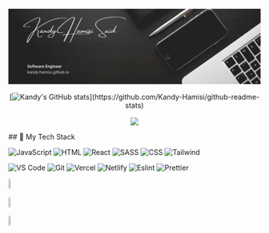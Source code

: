 

![banner](https://github.com/Kandy-Hamisi/Kandy-Hamisi/blob/main/Margarita%20Perez.png)

<div align="center">

[![Kandy's GitHub stats](https://github-readme-stats.vercel.app/api?username=Kandy-Hamisi&show_icons=true&icons_color=yellow&bg_color=30,e96243,934e95&title_color=fff&text_color=fff")](https://github.com/Kandy-Hamisi/github-readme-stats)
</div>

<p align="center">
<a href="https://github.com/Kandy-Hamisi/github-readme-stats">
  <img align="center" src="https://github-readme-stats.vercel.app/api/wakatime?username=GeneralFib&layout=compact&range=last_7_days&bg_color=30,e96243,934e95&title_color=fff&text_color=fff" />
</a>
</p>
## 💼  My Tech Stack

![JavaScript](https://img.shields.io/badge/-javascript-F7DF1E?&style=for-the-badge&logo=javascript&logoColor=black) ![HTML](https://img.shields.io/badge/HTML5-E34F26?style=for-the-badge&logo=html5&logoColor=white) ![React](https://img.shields.io/badge/-ReactJS-grey?&style=for-the-badge&logo=react&logoColor=61DAFB) ![SASS](https://img.shields.io/badge/Sass-CC6699?style=for-the-badge&logo=sass&logoColor=white) ![CSS](https://img.shields.io/badge/-css3-1572B6?&style=for-the-badge&logo=css3&logoColor=white) ![Tailwind](https://img.shields.io/badge/Tailwind-38B2AC?style=for-the-badge&logo=tailwind-css&logoColor=white)

![VS Code](https://img.shields.io/badge/-VSCode-007ACC?&style=for-the-badge&logo=visual-studio-code&logoColor=white) ![Git](https://img.shields.io/badge/-Git-F05032?&style=for-the-badge&logo=git&logoColor=white) ![Vercel](https://img.shields.io/badge/Vercel-000000?style=for-the-badge&logo=vercel&logoColor=white) ![Netlify](https://img.shields.io/badge/Netlify-00C7B7?style=for-the-badge&logo=netlify&logoColor=white) ![Eslint](https://img.shields.io/badge/eslint-3A33D1?style=for-the-badge&logo=eslint&logoColor=white) ![Prettier](https://img.shields.io/badge/prettier-1A2C34?style=for-the-badge&logo=prettier&logoColor=F7BA3E)

[<img src="https://img.pngio.com/twitter-logo-transparent-png-stickpng-twitter-logo-transparent-background-png-400_400.png" width="5%" height="5%" />](https://twitter.com/Martoe3301https://twitter.com/hamisi_kandy)


[<img src="https://omnisec.dk/wp-content/uploads/2020/01/linkedin-blue-style-logo-png-0-300x300.png" width="5%" height="5%" />](https://www.linkedin.com/in/hamisi-kandy-60a646157/)


[<img src="https://www.sololearn.com/Icons/Courses/0.png" width="5%" height="5%" />](https://www.sololearn.com/profile/11526361)
